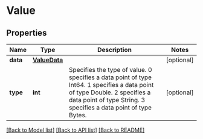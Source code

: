 # Value

## Properties
Name | Type | Description | Notes
------------ | ------------- | ------------- | -------------
**data** | [**ValueData**](ValueData.md) |  | [optional] 
**type** | **int** | Specifies the type of value. 0 specifies a data point of type Int64. 1 specifies a data point of type Double. 2 specifies a data point of type String. 3 specifies a data point of type Bytes. | [optional] 

[[Back to Model list]](../README.md#documentation-for-models) [[Back to API list]](../README.md#documentation-for-api-endpoints) [[Back to README]](../README.md)



